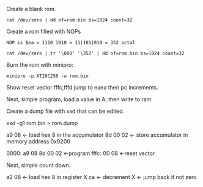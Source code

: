 
Create a blank rom.

    cat /dev/zero | dd of=rom.bin bs=1024 count=32

Create a rom filled with NOPs

    NOP is $ea = 1110 1010 = 11|101|010 = 352 octal

    cat /dev/zero | tr '\000' '\352' | dd of=rom.bin bs=1024 count=32

Burn the rom with minipro:

	minipro -p AT28C256 -w rom.bin

Show reset vector fffc,fffd jump to eaea then pc increments.


Next, simple program, load a value in A, then write to ram.

Create a dump file with xxd that can be edited.

   xxd -g1 rom.bin > rom.dump


   a9 08  <- load hex 8 in the accumulator
   8d 00 02  <- store accumulator in memory address 0x0200

0000:   a9 08 8d 00 02     <-program
fffc:   00 08              <-reset vector

Next, simple count down.

   a2 08  <- load hex 8 in register X
   ca     <- decrement X
          <- jump back if not zero
